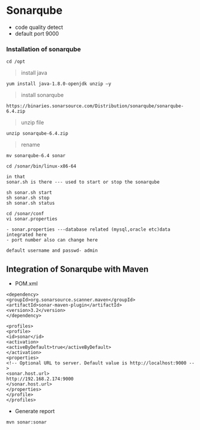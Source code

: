 # Sonarqube

- code quality detect
- default port 9000

### Installation of sonarqube 

```
cd /opt
```
> install java
```
yum install java-1.8.0-openjdk unzip –y
```
> install sonarqube
```
https://binaries.sonarsource.com/Distribution/sonarqube/sonarqube-6.4.zip
```
> unzip file
```
unzip sonarqube-6.4.zip
```
> rename 
```
mv sonarqube-6.4 sonar
```
```
cd /sonar/bin/linux-x86-64
```
```
in that
sonar.sh is there --- used to start or stop the sonarqube
```
```
sh sonar.sh start
sh sonar.sh stop
sh sonar.sh status
```
```
cd /sonar/conf
vi sonar.properties 
```
```
- sonar.properties ---database related (mysql,oracle etc)data integrated here
- port number also can change here
```
```
default username and passwd- admin
```
## Integration of Sonarqube with Maven
- POM.xml 
```
<dependency>
<groupId>org.sonarsource.scanner.maven</groupId>
<artifactId>sonar-maven-plugin</artifactId>
<version>3.2</version>
</dependency>
```
```
<profiles>
<profile>
<id>sonar</id>
<activation>
<activeByDefault>true</activeByDefault>
</activation>
<properties>
<!-- Optional URL to server. Default value is http://localhost:9000 -->
<sonar.host.url>
http://192.168.2.174:9000
</sonar.host.url>
</properties>
</profile>
</profiles>
```
- Generate report
```
mvn sonar:sonar
```


